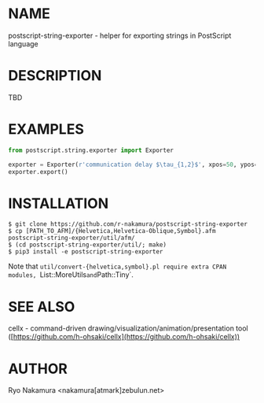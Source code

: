 # NAME

postscript-string-exporter - helper for exporting strings in PostScript language

# DESCRIPTION

TBD

# EXAMPLES

```python
from postscript.string.exporter import Exporter

exporter = Exporter(r'communication delay $\tau_{1,2}$', xpos=50, ypos=700)
exporter.export()
```

# INSTALLATION

```
$ git clone https://github.com/r-nakamura/postscript-string-exporter
$ cp [PATH_TO_AFM]/{Helvetica,Helvetica-Oblique,Symbol}.afm postscript-string-exporter/util/afm/
$ (cd postscript-string-exporter/util/; make)
$ pip3 install -e postscript-string-exporter
```

Note that `util/convert-{helvetica,symbol}.pl require extra CPAN
modules, `List::MoreUtils` and `Path::Tiny`.

# SEE ALSO

cellx - command-driven drawing/visualization/animation/presentation tool ([https://github.com/h-ohsaki/cellx](https://github.com/h-ohsaki/cellx))

# AUTHOR

Ryo Nakamura <nakamura[atmark]zebulun.net>
